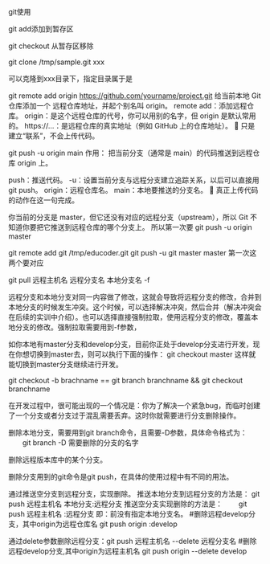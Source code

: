 git使用



git add添加到暂存区

git checkout 从暂存区移除



git clone /tmp/sample.git  xxx

可以克隆到xxx目录下，指定目录属于是

git remote add origin https://github.com/yourname/project.git
给当前本地 Git 仓库添加一个 远程仓库地址，并起个别名叫 origin。
remote add：添加远程仓库。
origin：是这个远程仓库的代号，你可以用别的名字，但 origin 是默认常用的。
https://...：是远程仓库的真实地址（例如 GitHub 上的仓库地址）。
📌 只是建立“联系”，不会上传代码。

git push -u origin main
作用：
把当前分支（通常是 main）的代码推送到远程仓库 origin 上。

push：推送代码。
-u：设置当前分支与远程分支建立追踪关系，以后可以直接用 git push。
origin：远程仓库名。
main：本地要推送的分支名。
📌 真正上传代码的动作在这一句完成。

你当前的分支是 master，但它还没有对应的远程分支（upstream），所以 Git 不知道你要把它推送到远程仓库的哪个分支上。
所以第一次要 git push -u origin master


git remote add git /tmp/educoder.git
git push -u git master master
第一次这两个要对应


git pull 远程主机名 远程分支名 本地分支名 -f

远程分支和本地分支对同一内容做了修改，这就会导致将远程分支的修改，合并到本地分支的时候发生冲突。这个时候，可以选择解决冲突，然后合并（解决冲突会在后续的实训中介绍）。也可以选择直接强制拉取，使用远程分支的修改，覆盖本地分支的修改。强制拉取需要用到-f参数，


如你本地有master分支和develop分支，目前你正处于develop分支进行开发，现在你想切换到master去，则可以执行下面的操作： git checkout master 这样就能切换到master分支继续进行开发。

git checkout -b brachname   == git branch branchname && git checkout branchname

在开发过程中，很可能出现的一个情况是：你为了解决一个紧急bug，而临时创建了一个分支或者分支过于混乱需要丢弃。这时你就需要进行分支删除操作。

删除本地分支，需要用到git branch命令，且需要-D参数，具体命令格式为：
　　git branch -D 需要删除的分支的名字


删除远程版本库中的某个分支。

删除分支用到的git命令是git push，在具体的使用过程中有不同的用法。

通过推送空分支到远程分支，实现删除。 
推送本地分支到远程分支的方法是： git push 远程主机名 本地分支:远程分支
推送空分支实现删除的方法是：
　　git push 远程主机名 :远程分支
即：前没有指定本地分支名。
#删除远程develop分支，其中origin为远程仓库名
git push origin :develop

通过delete参数删除远程分支：git push 远程主机名 --delete 远程分支名 
#删除远程develop分支,其中origin为远程主机名
git push origin --delete develop
